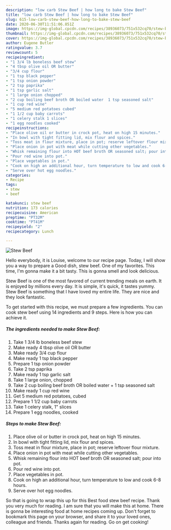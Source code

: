 ```yaml
---
description: "low carb Stew Beef | how long to bake Stew Beef"
title: "low carb Stew Beef | how long to bake Stew Beef"
slug: 615-low-carb-stew-beef-how-long-to-bake-stew-beef
date: 2020-06-30T11:51:06.851Z
image: https://img-global.cpcdn.com/recipes/38936073/751x532cq70/stew-beef-recipe-main-photo.jpg
thumbnail: https://img-global.cpcdn.com/recipes/38936073/751x532cq70/stew-beef-recipe-main-photo.jpg
cover: https://img-global.cpcdn.com/recipes/38936073/751x532cq70/stew-beef-recipe-main-photo.jpg
author: Eugene Butler
ratingvalue: 3.7
reviewcount: 5
recipeingredient:
- "1 3/4 lb boneless beef stew"
- "4 tbsp olive oil OR butter"
- "3/4 cup flour"
- "1 tsp black pepper"
- "1 tsp onion powder"
- "2 tsp paprika"
- "1 tsp garlic salt"
- "1 large onion chopped"
- "2 cup boiling beef broth OR boiled water  1 tsp seasoned salt"
- "1 cup red wine"
- "5 medium red potatoes cubed"
- "1 1/2 cup baby carrots"
- "1 celery stalk 1 slices"
- "1 egg noodles cooked"
recipeinstructions:
- "Place olive oil or butter in crock pot, heat on high 15 minutes."
- "In bowl with tight fitting lid, mix flour and spices."
- "Toss meat in flour mixture, place in pot; reserve leftover flour mixture."
- "Place onion in pot with meat while cutting other vegetables."
- "Whisk remaining flour into HOT beef broth OR seasoned salt; pour into pot."
- "Pour red wine into pot."
- "Place vegetables in pot."
- "Cook on high an additional hour, turn temperature to low and cook 6-8 hours."
- "Serve over hot egg noodles."
categories:
- Recipe
tags:
- stew
- beef

katakunci: stew beef 
nutrition: 173 calories
recipecuisine: American
preptime: "PT32M"
cooktime: "PT41M"
recipeyield: "2"
recipecategory: Lunch

---
```



![Stew Beef](https://img-global.cpcdn.com/recipes/38936073/751x532cq70/stew-beef-recipe-main-photo.jpg)

Hello everybody, it is Louise, welcome to our recipe page. Today, I will show you a way to prepare a Good dish, stew beef. One of my favorites. This time, I'm gonna make it a bit tasty. This is gonna smell and look delicious.

Stew Beef is one of the most favored of current trending meals on earth. It is enjoyed by millions every day. It is simple, it's quick, it tastes yummy. Stew Beef is something that I have loved my entire life. They are nice and they look fantastic.




To get started with this recipe, we must prepare a few ingredients. You can cook stew beef using 14 ingredients and 9 steps. Here is how you can achieve it.

<!--inarticleads1-->

##### The ingredients needed to make Stew Beef:

1. Take 1 3/4 lb boneless beef stew
1. Make ready 4 tbsp olive oil OR butter
1. Make ready 3/4 cup flour
1. Make ready 1 tsp black pepper
1. Prepare 1 tsp onion powder
1. Take 2 tsp paprika
1. Make ready 1 tsp garlic salt
1. Take 1 large onion, chopped
1. Take 2 cup boiling beef broth OR boiled water + 1 tsp seasoned salt
1. Make ready 1 cup red wine
1. Get 5 medium red potatoes, cubed
1. Prepare 1 1/2 cup baby carrots
1. Take 1 celery stalk, 1&#34; slices
1. Prepare 1 egg noodles, cooked




<!--inarticleads2-->

##### Steps to make Stew Beef:

1. Place olive oil or butter in crock pot, heat on high 15 minutes.
1. In bowl with tight fitting lid, mix flour and spices.
1. Toss meat in flour mixture, place in pot; reserve leftover flour mixture.
1. Place onion in pot with meat while cutting other vegetables.
1. Whisk remaining flour into HOT beef broth OR seasoned salt; pour into pot.
1. Pour red wine into pot.
1. Place vegetables in pot.
1. Cook on high an additional hour, turn temperature to low and cook 6-8 hours.
1. Serve over hot egg noodles.




So that is going to wrap this up for this Best food stew beef recipe. Thank you very much for reading. I am sure that you will make this at home. There is gonna be interesting food at home recipes coming up. Don't forget to bookmark this page on your browser, and share it to your loved ones, colleague and friends. Thanks again for reading. Go on get cooking!
